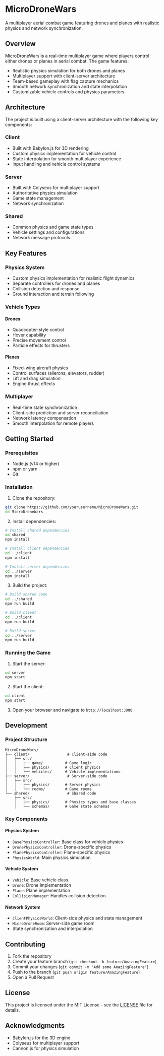 # MicroDroneWars

A multiplayer aerial combat game featuring drones and planes with realistic physics and network synchronization.

## Overview

MicroDroneWars is a real-time multiplayer game where players control either drones or planes in aerial combat. The game features:

- Realistic physics simulation for both drones and planes
- Multiplayer support with client-server architecture
- Team-based gameplay with flag capture mechanics
- Smooth network synchronization and state interpolation
- Customizable vehicle controls and physics parameters

## Architecture

The project is built using a client-server architecture with the following key components:

### Client
- Built with Babylon.js for 3D rendering
- Custom physics implementation for vehicle control
- State interpolation for smooth multiplayer experience
- Input handling and vehicle control systems

### Server
- Built with Colyseus for multiplayer support
- Authoritative physics simulation
- Game state management
- Network synchronization

### Shared
- Common physics and game state types
- Vehicle settings and configurations
- Network message protocols

## Key Features

### Physics System
- Custom physics implementation for realistic flight dynamics
- Separate controllers for drones and planes
- Collision detection and response
- Ground interaction and terrain following

### Vehicle Types

#### Drones
- Quadcopter-style control
- Hover capability
- Precise movement control
- Particle effects for thrusters

#### Planes
- Fixed-wing aircraft physics
- Control surfaces (ailerons, elevators, rudder)
- Lift and drag simulation
- Engine thrust effects

### Multiplayer
- Real-time state synchronization
- Client-side prediction and server reconciliation
- Network latency compensation
- Smooth interpolation for remote players

## Getting Started

### Prerequisites
- Node.js (v14 or higher)
- npm or yarn
- Git

### Installation

1. Clone the repository:
```bash
git clone https://github.com/yourusername/MicroDroneWars.git
cd MicroDroneWars
```

2. Install dependencies:
```bash
# Install shared dependencies
cd shared
npm install

# Install client dependencies
cd ../client
npm install

# Install server dependencies
cd ../server
npm install
```

3. Build the project:
```bash
# Build shared code
cd ../shared
npm run build

# Build client
cd ../client
npm run build

# Build server
cd ../server
npm run build
```

### Running the Game

1. Start the server:
```bash
cd server
npm start
```

2. Start the client:
```bash
cd client
npm start
```

3. Open your browser and navigate to `http://localhost:3000`

## Development

### Project Structure
```
MicroDroneWars/
├── client/                 # Client-side code
│   ├── src/
│   │   ├── game/          # Game logic
│   │   ├── physics/       # Client physics
│   │   └── vehicles/      # Vehicle implementations
├── server/                 # Server-side code
│   ├── src/
│   │   ├── physics/       # Server physics
│   │   └── rooms/         # Game rooms
└── shared/                 # Shared code
    ├── src/
    │   ├── physics/       # Physics types and base classes
    │   └── schemas/       # Game state schemas
```

### Key Components

#### Physics System
- `BasePhysicsController`: Base class for vehicle physics
- `DronePhysicsController`: Drone-specific physics
- `PlanePhysicsController`: Plane-specific physics
- `PhysicsWorld`: Main physics simulation

#### Vehicle System
- `Vehicle`: Base vehicle class
- `Drone`: Drone implementation
- `Plane`: Plane implementation
- `CollisionManager`: Handles collision detection

#### Network System
- `ClientPhysicsWorld`: Client-side physics and state management
- `MicroDroneRoom`: Server-side game room
- State synchronization and interpolation

## Contributing

1. Fork the repository
2. Create your feature branch (`git checkout -b feature/AmazingFeature`)
3. Commit your changes (`git commit -m 'Add some AmazingFeature'`)
4. Push to the branch (`git push origin feature/AmazingFeature`)
5. Open a Pull Request

## License

This project is licensed under the MIT License - see the [LICENSE](LICENSE) file for details.

## Acknowledgments

- Babylon.js for the 3D engine
- Colyseus for multiplayer support
- Cannon.js for physics simulation
